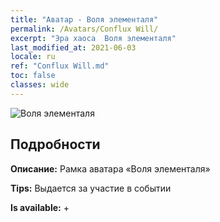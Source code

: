 ```yaml
---
title: "Аватар - Воля элементаля"
permalink: /Avatars/Conflux Will/
excerpt: "Эра хаоса  Воля элементаля"
last_modified_at: 2021-06-03
locale: ru
ref: "Conflux Will.md"
toc: false
classes: wide
---
```

 ![Воля элементаля](/images/a/avatarFrame_117.png)

## Подробности

 **Описание:** Рамка аватара «Воля элементаля» 

 **Tips:** Выдается за участие в событии 

 **Is available:**  + 

